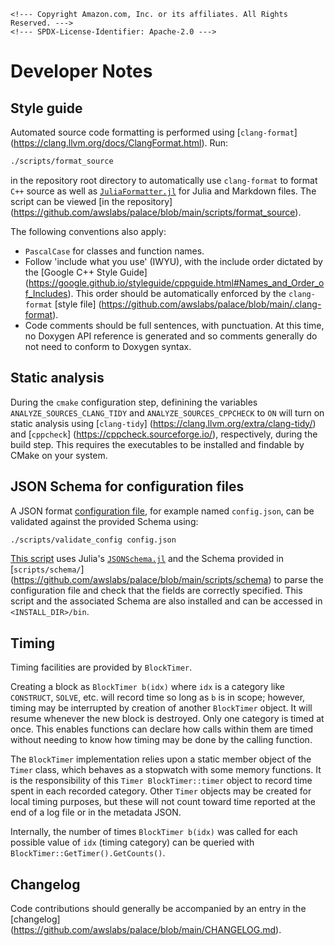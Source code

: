 ```@raw html
<!--- Copyright Amazon.com, Inc. or its affiliates. All Rights Reserved. --->
<!--- SPDX-License-Identifier: Apache-2.0 --->
```

# Developer Notes

## Style guide

Automated source code formatting is performed using [`clang-format`]
(https://clang.llvm.org/docs/ClangFormat.html). Run:

```bash
./scripts/format_source
```

in the repository root directory to automatically use `clang-format` to format `C++` source
as well as [`JuliaFormatter.jl`](https://github.com/domluna/JuliaFormatter.jl) for Julia and
Markdown files. The script can be viewed [in the repository]
(https://github.com/awslabs/palace/blob/main/scripts/format_source).

The following conventions also apply:

  - `PascalCase` for classes and function names.
  - Follow 'include what you use' (IWYU), with the include order dictated by the
    [Google C++ Style Guide]
    (https://google.github.io/styleguide/cppguide.html#Names_and_Order_of_Includes). This
    order should be automatically enforced by the `clang-format` [style file]
    (https://github.com/awslabs/palace/blob/main/.clang-format).
  - Code comments should be full sentences, with punctuation. At this time, no Doxygen API
    reference is generated and so comments generally do not need to conform to Doxygen
    syntax.

## Static analysis

During the `cmake` configuration step, definining the variables `ANALYZE_SOURCES_CLANG_TIDY`
and `ANALYZE_SOURCES_CPPCHECK` to `ON` will turn on static analysis using [`clang-tidy`]
(https://clang.llvm.org/extra/clang-tidy/) and [`cppcheck`]
(https://cppcheck.sourceforge.io/), respectively, during the build step. This requires the
executables to be installed and findable by CMake on your system.

## JSON Schema for configuration files

A JSON format [configuration file](config/config.md), for example named `config.json`, can
be validated against the provided Schema using:

```bash
./scripts/validate_config config.json
```

[This script](https://github.com/awslabs/palace/blob/main/scripts/validate_config) uses
Julia's [`JSONSchema.jl`](https://github.com/fredo-dedup/JSONSchema.jl) and the Schema
provided in [`scripts/schema/`]
(https://github.com/awslabs/palace/blob/main/scripts/schema) to parse the configuration
file and check that the fields are correctly specified. This script and the associated
Schema are also installed and can be accessed in `<INSTALL_DIR>/bin`.

## Timing

Timing facilities are provided by `BlockTimer`.

Creating a block as `BlockTimer b(idx)` where `idx` is a category like `CONSTRUCT`, `SOLVE`,
etc. will record time so long as `b` is in scope; however, timing may be interrupted by
creation of another `BlockTimer` object. It will resume whenever the new block is destroyed.
Only one category is timed at once. This enables functions can declare how calls within them
are timed without needing to know how timing may be done by the calling function.

The `BlockTimer` implementation relies upon a static member object of the `Timer` class,
which behaves as a stopwatch with some memory functions. It is the responsibility of this
`Timer BlockTimer::timer` object to record time spent in each recorded category. Other
`Timer` objects may be created for local timing purposes, but these will not count toward
time reported at the end of a log file or in the metadata JSON.

Internally, the number of times `BlockTimer b(idx)` was called for each possible value of
`idx` (timing category) can be queried with `BlockTimer::GetTimer().GetCounts()`.

## Changelog

Code contributions should generally be accompanied by an entry in the [changelog]
(https://github.com/awslabs/palace/blob/main/CHANGELOG.md).
